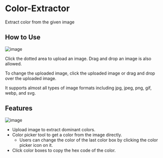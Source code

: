 # Color-Extractor
Extract color from the given image

## How to Use
![image](https://github.com/user-attachments/assets/405692dd-02eb-4783-9ea6-38ecfc7b41e9)

Click the dotted area to upload an image. Drag and drop an image is also allowed.

To change the uploaded image, click the uploaded image or drag and drop over the uploaded image.

It supports almost all types of image formats including jpg, jpeg, png, gif, webp, and svg.

## Features
![image](https://github.com/user-attachments/assets/d034008a-e5bd-4573-abba-449806f2b8e0)
* Upload image to extract dominant colors.
* Color picker tool to get a color from the image directly.
  * Users can change the color of the last color box by clicking the color picker icon on it.
* Click color boxes to copy the hex code of the color.
